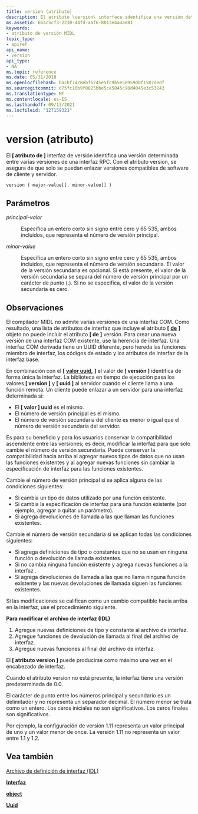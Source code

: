 ```yaml
---
title: version (atributo)
description: El atributo \version\ interface identifica una versión determinada entre varias versiones de una interfaz RPC. Con el atributo version, se asegura de que solo se puedan enlazar versiones compatibles de software de cliente y servidor.
ms.assetid: 66ac5cf3-2230-44fd-aaf6-8013e4a4ae81
keywords:
- atributo de versión MIDL
topic_type:
- apiref
api_name:
- version
api_type:
- NA
ms.topic: reference
ms.date: 05/31/2018
ms.openlocfilehash: bacbf7478ebfb745e5fc9b5e50959d0f1587dedf
ms.sourcegitcommit: d75fc10b9f0825bbe5ce5045c90d4045e3c53243
ms.translationtype: MT
ms.contentlocale: es-ES
ms.lasthandoff: 09/13/2021
ms.locfileid: "127159321"
---
```

# <a name="version-attribute"></a>version (atributo)

El **\[ atributo de \]** interfaz de versión identifica una versión determinada entre varias versiones de una interfaz RPC. Con el atributo version, se asegura de que solo se puedan enlazar versiones compatibles de software de cliente y servidor.

``` syntax
version ( major-value[[. minor-value]] )
```

## <a name="parameters"></a>Parámetros

<dl> <dt>

*principal-valor* 
</dt> <dd>

Especifica un entero corto sin signo entre cero y 65 535, ambos incluidos, que representa el número de versión principal.

</dd> <dt>

*minor-value* 
</dt> <dd>

Especifica un entero corto sin signo entre cero y 65 535, ambos incluidos, que representa el número de versión secundaria. El valor de la versión secundaria es opcional. Si está presente, el valor de la versión secundaria se separa del número de versión principal por un carácter de punto (.). Si no se especifica, el valor de la versión secundaria es cero.

</dd> </dl>

## <a name="remarks"></a>Observaciones

El compilador MIDL no admite varias versiones de una interfaz COM. Como resultado, una lista de atributos de interfaz que incluye el atributo **\[** [**de**](object.md) **\]** objeto no puede incluir el atributo **\[ de \]** versión. Para crear una nueva versión de una interfaz COM existente, use la herencia de interfaz. Una interfaz COM derivada tiene un UUID diferente, pero hereda las funciones miembro de interfaz, los códigos de estado y los atributos de interfaz de la interfaz base.

En combinación con el **\[** [**valor uuid,**](uuid.md) **\]** el valor de **\[ versión \]** identifica de forma única la interfaz. La biblioteca en tiempo de ejecución pasa los valores **\[ version \]** y **\[ uuid \]** al servidor cuando el cliente llama a una función remota. Un cliente puede enlazar a un servidor para una interfaz determinada si:

-   El **\[ valor \] uuid** es el mismo.
-   El número de versión principal es el mismo.
-   El número de versión secundaria del cliente es menor o igual que el número de versión secundaria del servidor.

Es para su beneficio y para los usuarios conservar la compatibilidad ascendente entre las versiones; es decir, modificar la interfaz para que solo cambie el número de versión secundaria. Puede conservar la compatibilidad hacia arriba al agregar nuevos tipos de datos que no usan las funciones existentes y al agregar nuevas funciones sin cambiar la especificación de interfaz para las funciones existentes.

Cambie el número de versión principal si se aplica alguna de las condiciones siguientes:

-   Si cambia un tipo de datos utilizado por una función existente.
-   Si cambia la especificación de interfaz para una función existente (por ejemplo, agregar o quitar un parámetro).
-   Si agrega devoluciones de llamada a las que llaman las funciones existentes.

Cambie el número de versión secundaria si se aplican todas las condiciones siguientes:

-   Si agrega definiciones de tipo o constantes que no se usan en ninguna función o devolución de llamada existentes.
-   Si no cambia ninguna función existente y agrega nuevas funciones a la interfaz .
-   Si agrega devoluciones de llamada a las que no llama ninguna función existente y las nuevas devoluciones de llamada siguen las funciones existentes.

Si las modificaciones se califican como un cambio compatible hacia arriba en la interfaz, use el procedimiento siguiente.

**Para modificar el archivo de interfaz (IDL)**

1.  Agregue nuevas definiciones de tipo y constante al archivo de interfaz.
2.  Agregue funciones de devolución de llamada al final del archivo de interfaz.
3.  Agregue nuevas funciones al final del archivo de interfaz.

El **\[ atributo version \]** puede producirse como máximo una vez en el encabezado de interfaz.

Cuando el atributo version no está presente, la interfaz tiene una versión predeterminada de 0.0.

El carácter de punto entre los números principal y secundario es un delimitador y no representa un separador decimal. El número menor se trata como un entero. Los ceros iniciales no son significativos. Los ceros finales son significativos.

Por ejemplo, la configuración de versión 1.11 representa un valor principal de uno y un valor menor de once. La versión 1.11 no representa un valor entre 1.1 y 1.2.

## <a name="see-also"></a>Vea también

<dl> <dt>

[Archivo de definición de interfaz (IDL)](interface-definition-idl-file.md)
</dt> <dt>

[**Interfaz**](interface.md)
</dt> <dt>

[**object**](object.md)
</dt> <dt>

[**Uuid**](uuid.md)
</dt> </dl>

 

 




